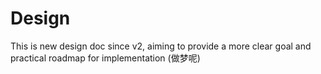 # Design

This is new design doc since v2, aiming to provide a more clear goal and practical roadmap for implementation (做梦呢)

